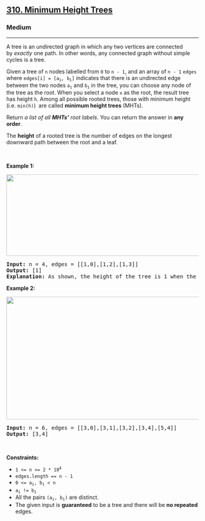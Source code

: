 <h2><a href="https://leetcode.com/problems/minimum-height-trees/">310. Minimum Height Trees</a></h2><h3>Medium</h3><hr><div style="user-select: auto;"><p style="user-select: auto;">A tree is an undirected graph in which any two vertices are connected by&nbsp;<i style="user-select: auto;">exactly</i>&nbsp;one path. In other words, any connected graph without simple cycles is a tree.</p>

<p style="user-select: auto;">Given a tree of <code style="user-select: auto;">n</code> nodes&nbsp;labelled from <code style="user-select: auto;">0</code> to <code style="user-select: auto;">n - 1</code>, and an array of&nbsp;<code style="user-select: auto;">n - 1</code>&nbsp;<code style="user-select: auto;">edges</code> where <code style="user-select: auto;">edges[i] = [a<sub style="user-select: auto;">i</sub>, b<sub style="user-select: auto;">i</sub>]</code> indicates that there is an undirected edge between the two nodes&nbsp;<code style="user-select: auto;">a<sub style="user-select: auto;">i</sub></code> and&nbsp;<code style="user-select: auto;">b<sub style="user-select: auto;">i</sub></code> in the tree,&nbsp;you can choose any node of the tree as the root. When you select a node <code style="user-select: auto;">x</code> as the root, the result tree has height <code style="user-select: auto;">h</code>. Among all possible rooted trees, those with minimum height (i.e. <code style="user-select: auto;">min(h)</code>)&nbsp; are called <strong style="user-select: auto;">minimum height trees</strong> (MHTs).</p>

<p style="user-select: auto;">Return <em style="user-select: auto;">a list of all <strong style="user-select: auto;">MHTs'</strong> root labels</em>.&nbsp;You can return the answer in <strong style="user-select: auto;">any order</strong>.</p>

<p style="user-select: auto;">The <strong style="user-select: auto;">height</strong> of a rooted tree is the number of edges on the longest downward path between the root and a leaf.</p>

<p style="user-select: auto;">&nbsp;</p>
<p style="user-select: auto;"><strong style="user-select: auto;">Example 1:</strong></p>
<img alt="" src="https://assets.leetcode.com/uploads/2020/09/01/e1.jpg" style="width: 800px; height: 213px; user-select: auto;">
<pre style="user-select: auto;"><strong style="user-select: auto;">Input:</strong> n = 4, edges = [[1,0],[1,2],[1,3]]
<strong style="user-select: auto;">Output:</strong> [1]
<strong style="user-select: auto;">Explanation:</strong> As shown, the height of the tree is 1 when the root is the node with label 1 which is the only MHT.
</pre>

<p style="user-select: auto;"><strong style="user-select: auto;">Example 2:</strong></p>
<img alt="" src="https://assets.leetcode.com/uploads/2020/09/01/e2.jpg" style="width: 800px; height: 321px; user-select: auto;">
<pre style="user-select: auto;"><strong style="user-select: auto;">Input:</strong> n = 6, edges = [[3,0],[3,1],[3,2],[3,4],[5,4]]
<strong style="user-select: auto;">Output:</strong> [3,4]
</pre>

<p style="user-select: auto;">&nbsp;</p>
<p style="user-select: auto;"><strong style="user-select: auto;">Constraints:</strong></p>

<ul style="user-select: auto;">
	<li style="user-select: auto;"><code style="user-select: auto;">1 &lt;= n &lt;= 2 * 10<sup style="user-select: auto;">4</sup></code></li>
	<li style="user-select: auto;"><code style="user-select: auto;">edges.length == n - 1</code></li>
	<li style="user-select: auto;"><code style="user-select: auto;">0 &lt;= a<sub style="user-select: auto;">i</sub>, b<sub style="user-select: auto;">i</sub> &lt; n</code></li>
	<li style="user-select: auto;"><code style="user-select: auto;">a<sub style="user-select: auto;">i</sub> != b<sub style="user-select: auto;">i</sub></code></li>
	<li style="user-select: auto;">All the pairs <code style="user-select: auto;">(a<sub style="user-select: auto;">i</sub>, b<sub style="user-select: auto;">i</sub>)</code> are distinct.</li>
	<li style="user-select: auto;">The given input is <strong style="user-select: auto;">guaranteed</strong> to be a tree and there will be <strong style="user-select: auto;">no repeated</strong> edges.</li>
</ul>
</div>